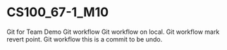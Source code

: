 # CS100_67-1_M10
Git for Team Demo
Git workflow
Git workflow on local.
Git workflow mark revert point.
Git workflow this is a commit to be undo.